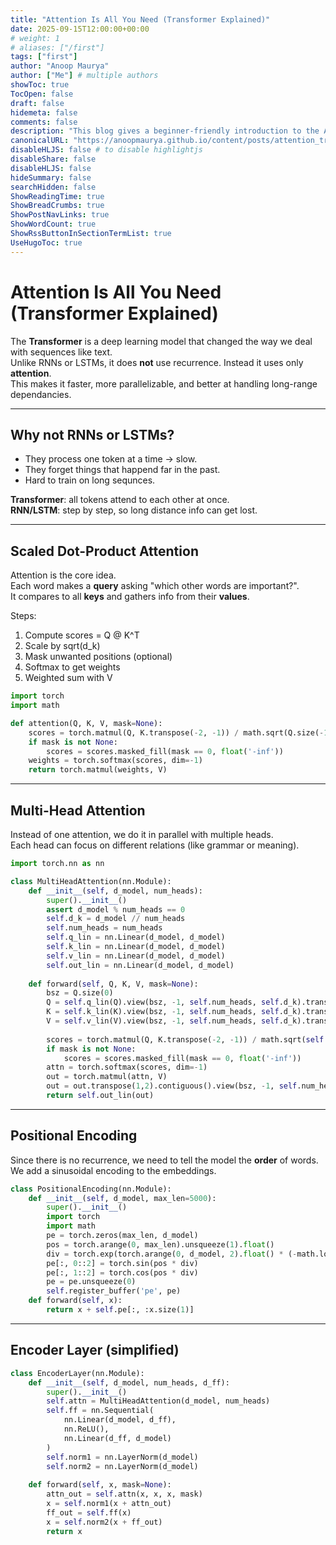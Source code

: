 ```yaml
---
title: "Attention Is All You Need (Transformer Explained)"
date: 2025-09-15T12:00:00+00:00
# weight: 1
# aliases: ["/first"]
tags: ["first"]
author: "Anoop Maurya"
author: ["Me"] # multiple authors
showToc: true
TocOpen: false
draft: false
hidemeta: false
comments: false
description: "This blog gives a beginner-friendly introduction to the Attention Is All You Need paper."
canonicalURL: "https://anoopmaurya.github.io/content/posts/attention_transformer_blog.md"
disableHLJS: false # to disable highlightjs
disableShare: false
disableHLJS: false
hideSummary: false
searchHidden: false
ShowReadingTime: true
ShowBreadCrumbs: true
ShowPostNavLinks: true
ShowWordCount: true
ShowRssButtonInSectionTermList: true
UseHugoToc: true
---
```


# Attention Is All You Need (Transformer Explained)

The **Transformer** is a deep learning model that changed the way we deal with sequences like text.  
Unlike RNNs or LSTMs, it does **not** use recurrence. Instead it uses only **attention**.  
This makes it faster, more parallelizable, and better at handling long-range dependancies.  

---

## Why not RNNs or LSTMs?
- They process one token at a time → slow.  
- They forget things that happend far in the past.  
- Hard to train on long sequnces.  

**Transformer**: all tokens attend to each other at once.  
**RNN/LSTM**: step by step, so long distance info can get lost.  

---

## Scaled Dot-Product Attention

Attention is the core idea.  
Each word makes a **query** asking "which other words are important?".  
It compares to all **keys** and gathers info from their **values**.  

Steps:
1. Compute scores = Q @ K^T  
2. Scale by sqrt(d_k)  
3. Mask unwanted positions (optional)  
4. Softmax to get weights  
5. Weighted sum with V  

```python
import torch
import math

def attention(Q, K, V, mask=None):
    scores = torch.matmul(Q, K.transpose(-2, -1)) / math.sqrt(Q.size(-1))
    if mask is not None:
        scores = scores.masked_fill(mask == 0, float('-inf'))
    weights = torch.softmax(scores, dim=-1)
    return torch.matmul(weights, V)
```

---

## Multi-Head Attention

Instead of one attention, we do it in parallel with multiple heads.  
Each head can focus on different relations (like grammar or meaning).  

```python
import torch.nn as nn

class MultiHeadAttention(nn.Module):
    def __init__(self, d_model, num_heads):
        super().__init__()
        assert d_model % num_heads == 0
        self.d_k = d_model // num_heads
        self.num_heads = num_heads
        self.q_lin = nn.Linear(d_model, d_model)
        self.k_lin = nn.Linear(d_model, d_model)
        self.v_lin = nn.Linear(d_model, d_model)
        self.out_lin = nn.Linear(d_model, d_model)
        
    def forward(self, Q, K, V, mask=None):
        bsz = Q.size(0)
        Q = self.q_lin(Q).view(bsz, -1, self.num_heads, self.d_k).transpose(1,2)
        K = self.k_lin(K).view(bsz, -1, self.num_heads, self.d_k).transpose(1,2)
        V = self.v_lin(V).view(bsz, -1, self.num_heads, self.d_k).transpose(1,2)
        
        scores = torch.matmul(Q, K.transpose(-2, -1)) / math.sqrt(self.d_k)
        if mask is not None:
            scores = scores.masked_fill(mask == 0, float('-inf'))
        attn = torch.softmax(scores, dim=-1)
        out = torch.matmul(attn, V)
        out = out.transpose(1,2).contiguous().view(bsz, -1, self.num_heads*self.d_k)
        return self.out_lin(out)
```

---

## Positional Encoding

Since there is no recurrence, we need to tell the model the **order** of words.  
We add a sinusoidal encoding to the embeddings.  

```python
class PositionalEncoding(nn.Module):
    def __init__(self, d_model, max_len=5000):
        super().__init__()
        import torch
        import math
        pe = torch.zeros(max_len, d_model)
        pos = torch.arange(0, max_len).unsqueeze(1).float()
        div = torch.exp(torch.arange(0, d_model, 2).float() * (-math.log(10000.0) / d_model))
        pe[:, 0::2] = torch.sin(pos * div)
        pe[:, 1::2] = torch.cos(pos * div)
        pe = pe.unsqueeze(0)
        self.register_buffer('pe', pe)
    def forward(self, x):
        return x + self.pe[:, :x.size(1)]
```

---

## Encoder Layer (simplified)

```python
class EncoderLayer(nn.Module):
    def __init__(self, d_model, num_heads, d_ff):
        super().__init__()
        self.attn = MultiHeadAttention(d_model, num_heads)
        self.ff = nn.Sequential(
            nn.Linear(d_model, d_ff),
            nn.ReLU(),
            nn.Linear(d_ff, d_model)
        )
        self.norm1 = nn.LayerNorm(d_model)
        self.norm2 = nn.LayerNorm(d_model)
        
    def forward(self, x, mask=None):
        attn_out = self.attn(x, x, x, mask)
        x = self.norm1(x + attn_out)
        ff_out = self.ff(x)
        x = self.norm2(x + ff_out)
        return x
```
